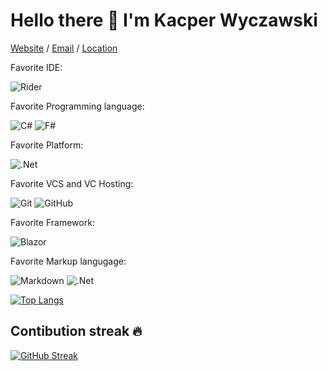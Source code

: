 # Hello there 👋 I'm Kacper Wyczawski

[Website](https://kacperwyczawski.github.io) / [Email](mailto:wyczawskikacper@gmail.com) / [Location](https://goo.gl/maps/MWfC2ftC5sTWUAEp9)

Favorite  IDE:

![Rider](https://img.shields.io/badge/Rider-000000.svg?style=for-the-badge&logo=Rider&logoColor=white&color=black&labelColor=crimson)

Favorite Programming language:

![C#](https://img.shields.io/badge/c%23-%23239120.svg?style=for-the-badge&logo=c-sharp&logoColor=white) ![F#](https://custom-icon-badges.herokuapp.com/badge/-F%23-blue?style=for-the-badge&logo=F_Sharp_logo&logoColor=white)

Favorite Platform:

![.Net](https://img.shields.io/badge/.NET-5C2D91?style=for-the-badge&logo=.net&logoColor=white)

Favorite VCS and VC Hosting:

![Git](https://img.shields.io/badge/git-%23F05033.svg?style=for-the-badge&logo=git&logoColor=white) ![GitHub](https://img.shields.io/badge/github-%23121011.svg?style=for-the-badge&logo=github&logoColor=white)

Favorite Framework:

![Blazor](https://img.shields.io/badge/blazor-%235C2D91.svg?style=for-the-badge&logo=blazor&logoColor=white)

Favorite Markup langugage:

![Markdown](https://img.shields.io/badge/markdown-%23000000.svg?style=for-the-badge&logo=markdown&logoColor=white) ![.Net](https://img.shields.io/badge/Razor-5C2D91?style=for-the-badge&logo=.net&logoColor=white)

[![Top Langs](https://github-readme-stats.vercel.app/api/top-langs/?username=kacperwyczawski&layout=compact)](https://github.com/anuraghazra/github-readme-stats)

## Contibution streak :fire:

[![GitHub Streak](https://github-readme-streak-stats.herokuapp.com/?user=kacperwyczawski)](https://git.io/streak-stats)
